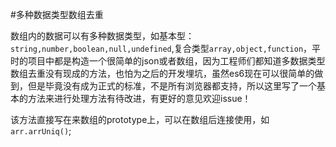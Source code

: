 #多种数据类型数组去重

数组内的数据可以有多种数据类型，如基本型：`string,number,boolean,null,undefined`,复合类型`array,object,function`，平时的项目中都是构造一个很简单的json或者数组，因为工程师们都知道多数据类型数组去重没有现成的方法，也怕为之后的开发埋坑，虽然es6现在可以很简单的做到，但是毕竟没有成为正式的标准，不是所有浏览器都支持，所以这里写了一个基本的方法来进行处理方法有待改进，有更好的意见欢迎issue！

该方法直接写在来数组的prototype上，可以在数组后连接使用，如`arr.arrUniq()`;

